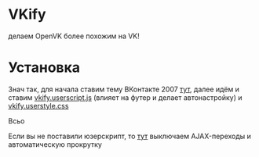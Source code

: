 # VKify
делаем OpenVK более похожим на VK!

# Установка
Знач так, для начала ставим тему ВКонтакте 2007 [тут](https://ovk.to/settings?act=interface), далее идём и ставим [vkify.userscript.js](https://raw.githubusercontent.com/koke228666/VKify/refs/heads/main/vkify.userscript.js) (влияет на футер и делает автонастройку) и [vkify.userstyle.css](https://raw.githubusercontent.com/koke228666/VKify/refs/heads/main/vkify.userstyle.css)

Всьо

Если вы не поставили юзерскрипт, то [тут](https://ovk.to/feed) выключаем AJAX-переходы и автоматическую прокрутку

